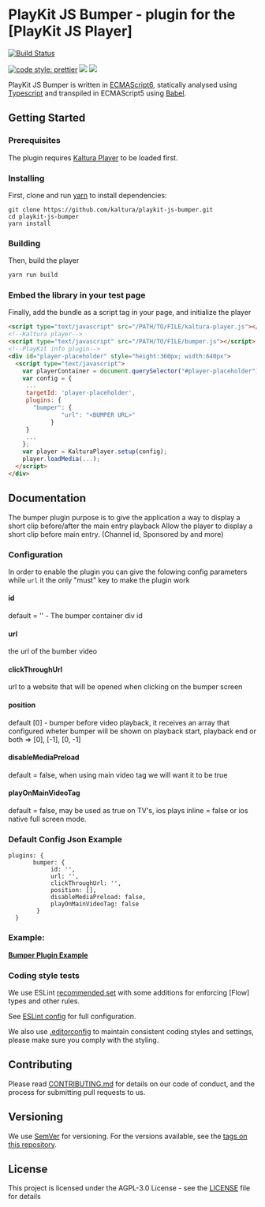# PlayKit JS Bumper - plugin for the [PlayKit JS Player]

[![Build Status](https://github.com/kaltura/playkit-js-bumper/actions/workflows/run_canary_full_flow.yaml/badge.svg)](https://github.com/kaltura/playkit-js-bumper/actions/workflows/run_canary_full_flow.yaml)

[![code style: prettier](https://img.shields.io/badge/code_style-prettier-ff69b4.svg?style=flat-square)](https://github.com/prettier/prettier)
[![](https://img.shields.io/npm/v/@playkit-js/playkit-js-bumper/latest.svg)](https://www.npmjs.com/package/@playkit-js/playkit-js-bumper)
[![](https://img.shields.io/npm/v/@playkit-js/playkit-js-bumper/canary.svg)](https://www.npmjs.com/package/@playkit-js/playkit-js-bumper/v/canary)

PlayKit JS Bumper is written in [ECMAScript6], statically analysed using [Typescript] and transpiled in ECMAScript5 using [Babel].

[typescript]: https://www.typescriptlang.org/
[ecmascript6]: https://github.com/ericdouglas/ES6-Learning#articles--tutorials
[babel]: https://babeljs.io

## Getting Started

### Prerequisites

The plugin requires [Kaltura Player] to be loaded first.

[kaltura player]: https://github.com/kaltura/kaltura-player-js

### Installing

First, clone and run [yarn] to install dependencies:

[yarn]: https://yarnpkg.com/lang/en/

```
git clone https://github.com/kaltura/playkit-js-bumper.git
cd playkit-js-bumper
yarn install
```

### Building

Then, build the player

```javascript
yarn run build
```

### Embed the library in your test page

Finally, add the bundle as a script tag in your page, and initialize the player

```html
<script type="text/javascript" src="/PATH/TO/FILE/kaltura-player.js"></script>
<!--Kaltura player-->
<script type="text/javascript" src="/PATH/TO/FILE/bumper.js"></script>
<!--PlayKit info plugin-->
<div id="player-placeholder" style="height:360px; width:640px">
  <script type="text/javascript">
    var playerContainer = document.querySelector("#player-placeholder");
    var config = {
     ...
     targetId: 'player-placeholder',
     plugins: {
       "bumper": {
			   "url": "<BUMPER URL>"
			}
     }
     ...
    };
    var player = KalturaPlayer.setup(config);
    player.loadMedia(...);
  </script>
</div>
```

## Documentation

The bumper plugin purpose is to give the application a way to display a short clip before/after the main entry playback
Allow the player to display a short clip before main entry. (Channel id, Sponsored by and more)


### Configuration


In order to enable the plugin you can give the folowing config parameters while `url` it the only "must" key to make the plugin work

#### id

default = '' - The bumper container div id 

#### url 

the url of the bumber video

#### clickThroughUrl

url to a website that will be opened when clicking on the bumper screen

#### position

default [0] - bumper before video playback, it receives an array that configured wheter bumper will be shown on playback start, playback end or both =>  [0], [-1], [0, -1]

#### disableMediaPreload

default = false, when using main video tag we will want it to be true

#### playOnMainVideoTag

default = false, may be used as true on TV's, ios plays inline = false or ios native full screen mode.

### Default Config Json Example

```
plugins: {
       bumper: {
		    id: '',
		    url: '',
		    clickThroughUrl: '',
		    position: [],
		    disableMediaPreload: false,
		    playOnMainVideoTag: false
		}
  }
```

### Example:

**[Bumper Plugin Example](https://codepen.io/giladna/pen/eYKmpxR)**


### Coding style tests

We use ESLint [recommended set](http://eslint.org/docs/rules/) with some additions for enforcing [Flow] types and other rules.

See [ESLint config](.eslintrc.json) for full configuration.

We also use [.editorconfig](.editorconfig) to maintain consistent coding styles and settings, please make sure you comply with the styling.

## Contributing

Please read [CONTRIBUTING.md](https://gist.github.com/PurpleBooth/b24679402957c63ec426) for details on our code of conduct, and the process for submitting pull requests to us.

## Versioning

We use [SemVer](http://semver.org/) for versioning. For the versions available, see the [tags on this repository](https://github.com/kaltura/playkit-js-bumper/tags).

## License

This project is licensed under the AGPL-3.0 License - see the [LICENSE](LICENSE) file for details

